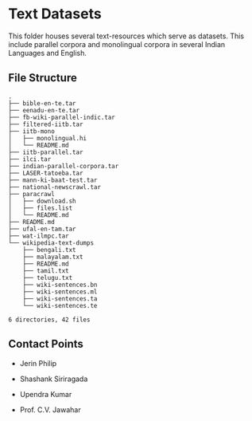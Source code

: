 # Text Datasets

This folder houses several text-resources which serve as datasets. This
include parallel corpora and monolingual corpora in several Indian
Languages and English.

## File Structure


```
.
├── bible-en-te.tar
├── eenadu-en-te.tar
├── fb-wiki-parallel-indic.tar
├── filtered-iitb.tar
├── iitb-mono
│   ├── monolingual.hi
│   └── README.md
├── iitb-parallel.tar
├── ilci.tar
├── indian-parallel-corpora.tar
├── LASER-tatoeba.tar
├── mann-ki-baat-test.tar
├── national-newscrawl.tar
├── paracrawl
│   ├── download.sh
│   ├── files.list
│   └── README.md
├── README.md
├── ufal-en-tam.tar
├── wat-ilmpc.tar
└── wikipedia-text-dumps
    ├── bengali.txt
    ├── malayalam.txt
    ├── README.md
    ├── tamil.txt
    ├── telugu.txt
    ├── wiki-sentences.bn
    ├── wiki-sentences.ml
    ├── wiki-sentences.ta
    └── wiki-sentences.te

6 directories, 42 files
```

## Contact Points

* Jerin Philip
* Shashank Siriragada
* Upendra Kumar

* Prof. C.V. Jawahar
